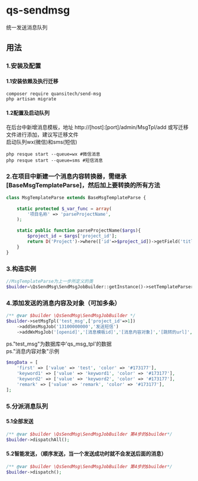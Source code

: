 # qs-sendmsg
统一发送消息队列

## 用法
### 1.安装及配置
#### 1.1安装依赖及执行迁移
```shell script
composer require quansitech/send-msg
php artisan migrate
```

#### 1.2配置及启动队列
在后台中新增消息模板，地址 http://[host]:[port]/admin/MsgTpl/add 或写迁移文件进行添加，建议写迁移文件<br>
启动队列wx(微信)和sms(短信)
```shell script
php resque start --queue=wx #微信消息
php resque start --queue=sms #短信消息
```

### 2.在项目中新建一个消息内容转换器，需继承[BaseMsgTemplateParse]，然后加上要转换的所有方法 
```php
class MsgTemplateParse extends BaseMsgTemplateParse {
    
    static protected $_var_func = array(
        '项目名称' => 'parseProjectName',
    );
    
    static public function parseProjectName($args){
        $project_id = $args['project_id'];
        return D('Project')->where(['id'=>$project_id])->getField('title');
    }
}
```

### 3.构造实例
```php
//MsgTemplateParse为上一步所定义的类
$builder=\QsSendMsg\SendMsgJobBuilder::getInstance()->setTemplateParser(MsgTemplateParse::class);
```

### 4.添加发送的消息内容及对象（可加多条）
```php
/** @var $builder \QsSendMsg\SendMsgJobBuilder */
$builder->setMsgTpl('test_msg',['project_id'=>1])
    ->addSmsMsgJob('13100000000','发送短信')
    ->addWxMsgJob('[openid]','[消息模板id]','[消息内容对象]','[跳转的url]','发送微信消息','[内容填充字段（默认为"first"）]');
```
ps."test_msg"为数据库中'qs_msg_tpl'的数据 <br>
ps."消息内容对象"示例
```php
$msgData = [
    'first' => ['value' => 'test', 'color' => '#173177'],
    'keyword1' => ['value' => 'keyword1', 'color' => '#173177'],
    'keyword2' => ['value' => 'keyword2', 'color' => '#173177'],
    'remark' => ['value' => 'remark', 'color' => '#173177'],
];
```

### 5.分派消息队列
#### 5.1全部发送
```php
/** @var $builder \QsSendMsg\SendMsgJobBuilder 第4步的$builder*/
$builder->dispatchAll();
```

#### 5.2智能发送，（顺序发送，当一个发送成功时就不会发送后面的消息）
```php
/** @var $builder \QsSendMsg\SendMsgJobBuilder 第4步的$builder*/
$builder->dispatch();
```